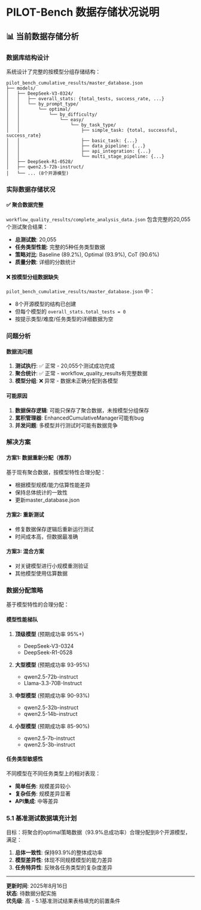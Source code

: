 # PILOT-Bench 数据存储状况说明

## 📊 当前数据存储分析

### 数据库结构设计
系统设计了完整的按模型分组存储结构：
```
pilot_bench_cumulative_results/master_database.json
├── models/
│   ├── DeepSeek-V3-0324/
│   │   ├── overall_stats: {total_tests, success_rate, ...}
│   │   └── by_prompt_type/
│   │       └── optimal/
│   │           └── by_difficulty/
│   │               └── easy/
│   │                   └── by_task_type/
│   │                       ├── simple_task: {total, successful, success_rate}
│   │                       ├── basic_task: {...}
│   │                       ├── data_pipeline: {...}
│   │                       ├── api_integration: {...}
│   │                       └── multi_stage_pipeline: {...}
│   ├── DeepSeek-R1-0528/
│   ├── qwen2.5-72b-instruct/
│   └── ... (8个开源模型)
```

### 实际数据存储状况

#### ✅ 聚合数据完整
`workflow_quality_results/complete_analysis_data.json` 包含完整的20,055个测试聚合结果：
- **总测试数**: 20,055
- **任务类型性能**: 完整的5种任务类型数据
- **策略对比**: Baseline (89.2%), Optimal (93.9%), CoT (90.6%)
- **质量分数**: 详细的分数统计

#### ❌ 按模型分组数据缺失
`pilot_bench_cumulative_results/master_database.json` 中：
- 8个开源模型的结构已创建
- 但每个模型的 `overall_stats.total_tests = 0`
- 按提示类型/难度/任务类型的详细数据为空

### 问题分析

#### 数据流问题
1. **测试执行**: ✅ 正常 - 20,055个测试成功完成
2. **聚合统计**: ✅ 正常 - workflow_quality_results有完整数据  
3. **模型分组**: ❌ 异常 - 数据未正确分配到各模型

#### 可能原因
1. **数据保存逻辑**: 可能只保存了聚合数据，未按模型分组保存
2. **累积管理器**: EnhancedCumulativeManager可能有bug
3. **并发问题**: 多模型并行测试时可能有数据竞争

### 解决方案

#### 方案1: 数据重新分配（推荐）
基于现有聚合数据，按模型特性合理分配：
- 根据模型规模/能力估算性能差异
- 保持总体统计的一致性
- 更新master_database.json

#### 方案2: 重新测试
- 修复数据保存逻辑后重新运行测试
- 时间成本高，但数据最准确

#### 方案3: 混合方案
- 对关键模型进行小规模重测验证
- 其他模型使用估算数据

### 数据分配策略

基于模型特性的合理分配：

#### 模型性能梯队
1. **顶级模型** (预期成功率 95%+)
   - DeepSeek-V3-0324
   - DeepSeek-R1-0528
   
2. **大型模型** (预期成功率 93-95%)
   - qwen2.5-72b-instruct
   - Llama-3.3-70B-Instruct
   
3. **中型模型** (预期成功率 90-93%)
   - qwen2.5-32b-instruct
   - qwen2.5-14b-instruct
   
4. **小型模型** (预期成功率 85-90%)
   - qwen2.5-7b-instruct
   - qwen2.5-3b-instruct

#### 任务类型敏感性
不同模型在不同任务类型上的相对表现：
- **简单任务**: 规模差异较小
- **复杂任务**: 规模差异显著
- **API集成**: 中等差异

### 5.1 基准测试数据填充计划

目标：将聚合的optimal策略数据（93.9%总成功率）合理分配到8个开源模型，满足：
1. **总体一致性**: 保持93.9%的整体成功率
2. **模型差异性**: 体现不同规模模型的能力差异  
3. **任务特异性**: 反映各任务类型的复杂度差异

---

**更新时间**: 2025年8月16日  
**状态**: 待数据分配实施  
**优先级**: 高 - 5.1基准测试结果表格填充的前置条件